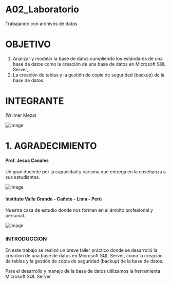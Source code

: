 # A02_Laboratorio
Trabajando con archivos de datos

# OBJETIVO
1. Analizar y modelar la base de datos cumpliendo los estándares de una base de datos como la creación de una base de datos en Microsoft SQL Server, 
2. La creación de tablas y la gestión de copia de seguridad (backup) de la base de datos.




# INTEGRANTE
(Wilmer Meza)

![image](https://user-images.githubusercontent.com/55814963/122267088-19ed3f80-cea0-11eb-9764-fedbecdbcf5a.png)

# 1. AGRADECIMIENTO

#### Prof. Jesus Canales

Un gran docente por la capacidad y carisma que entrega en la enseñanza a sus estudiantes.

![image](https://user-images.githubusercontent.com/55814963/125204556-82cb9b80-e243-11eb-9b76-d6f62e2af3f2.png)

#### Instituto Valle Grande - Cañete - Lima - Perù

Nuestra casa de estudio donde nos forman en el ámbito profesional y personal.

![image](https://user-images.githubusercontent.com/55814963/122269801-3b9bf600-cea3-11eb-9ab3-f6b60974979e.png)


### INTRODUCCION
En este trabajo se realizó un breve taller práctico donde se  desarrolló la creación de una base de datos en Microsoft SQL Server, como la creación de tablas y la gestión de copia de seguridad (backup) de la base de datos.

Para el desarrollo y manejo de la base de datos utilizamos la herramienta  Microsoft SQL Server.
